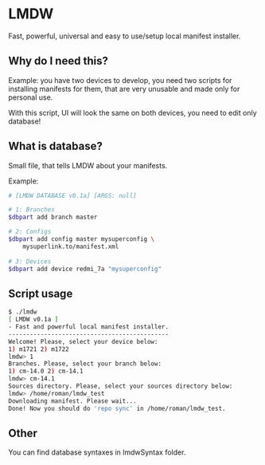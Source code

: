 # LMDW 
Fast, powerful, universal and easy to use/setup local manifest installer.

## Why do I need this?
Example: you have two devices to develop, you need two scripts for installing manifests for them, that are very unusable and made only for personal use.

With this script, UI will look the same on both devices, you need to edit only database!

## What is database?

Small file, that tells LMDW about your manifests.

Example:
```bash
# [LMDW DATABASE v0.1a] [ARGS: null]

# 1: Branches
$dbpart add branch master

# 2: Configs
$dbpart add config master mysuperconfig \
    mysuperlink.to/manifest.xml
    
# 3: Devices
$dbpart add device redmi_7a "mysuperconfig"
```

## Script usage
```sh
$ ./lmdw
[ LMDW v0.1a ]
- Fast and powerful local manifest installer.
---------------------------------------------
Welcome! Please, select your device below:
1) m1721 2) m1722
lmdw> 1
Branches. Please, select your branch below:
1) cm-14.0 2) cm-14.1 
lmdw> cm-14.1
Sources directory. Please, select your sources directory below:
lmdw> /home/roman/lmdw_test
Downloading manifest. Please wait...
Done! Now you should do 'repo sync' in /home/roman/lmdw_test.
```

## Other

You can find database syntaxes in lmdwSyntax folder.
